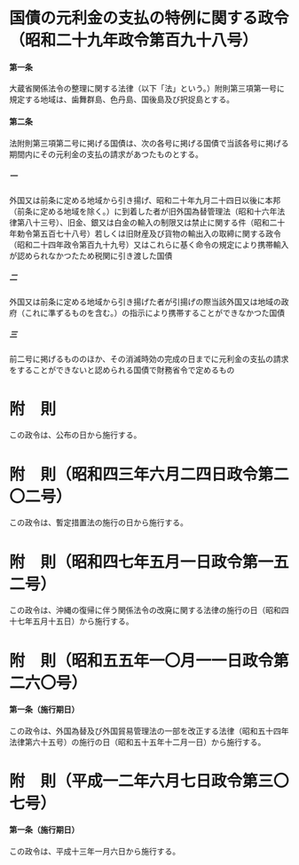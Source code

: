 # 国債の元利金の支払の特例に関する政令（昭和二十九年政令第百九十八号）
#### 第一条
大蔵省関係法令の整理に関する法律（以下「法」という。）附則第三項第一号に規定する地域は、歯舞群島、色丹島、国後島及び択捉島とする。
#### 第二条
法附則第三項第二号に掲げる国債は、次の各号に掲げる国債で当該各号に掲げる期間内にその元利金の支払の請求があつたものとする。
##### 一
外国又は前条に定める地域から引き揚げ、昭和二十年九月二十四日以後に本邦（前条に定める地域を除く。）に到着した者が旧外国為替管理法（昭和十六年法律第八十三号）、旧金、銀又は白金の輸入の制限又は禁止に関する件（昭和二十年勅令第五百七十八号）若しくは旧財産及び貨物の輸出入の取締に関する政令（昭和二十四年政令第百九十九号）又はこれらに基く命令の規定により携帯輸入が認められなかつたため税関に引き渡した国債
##### 二
外国又は前条に定める地域から引き揚げた者が引揚げの際当該外国又は地域の政府（これに準ずるものを含む。）の指示により携帯することができなかつた国債
##### 三
前二号に掲げるもののほか、その消滅時効の完成の日までに元利金の支払の請求をすることができないと認められる国債で財務省令で定めるもの
# 附　則
この政令は、公布の日から施行する。
# 附　則（昭和四三年六月二四日政令第二〇二号）
この政令は、暫定措置法の施行の日から施行する。
# 附　則（昭和四七年五月一日政令第一五二号）
この政令は、沖縄の復帰に伴う関係法令の改廃に関する法律の施行の日（昭和四十七年五月十五日）から施行する。
# 附　則（昭和五五年一〇月一一日政令第二六〇号）
#### 第一条（施行期日）
この政令は、外国為替及び外国貿易管理法の一部を改正する法律（昭和五十四年法律第六十五号）の施行の日（昭和五十五年十二月一日）から施行する。
# 附　則（平成一二年六月七日政令第三〇七号）
#### 第一条（施行期日）
この政令は、平成十三年一月六日から施行する。

